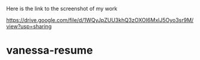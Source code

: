 Here is the link to the screenshot of my work

https://drive.google.com/file/d/1WQyJpZUU3khQ3zOXOI6MxlJ5Oyo3sr9M/view?usp=sharing


# vanessa-resume